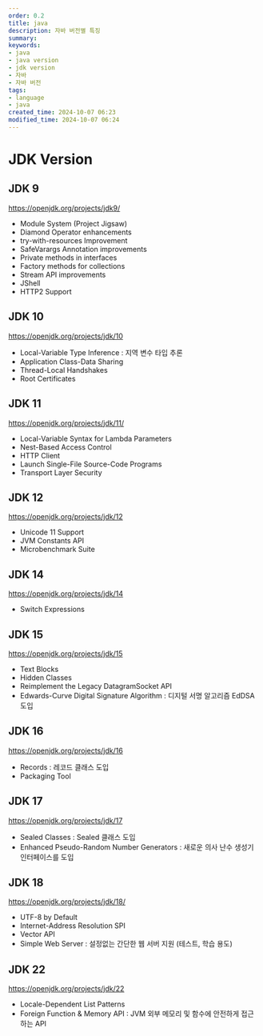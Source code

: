 ```yaml
---
order: 0.2
title: java
description: 자바 버전별 특징
summary:
keywords:
- java
- java version
- jdk version
- 자바
- 자바 버전
tags:
- language
- java
created_time: 2024-10-07 06:23
modified_time: 2024-10-07 06:24
---
```


# JDK Version 


## JDK 9
https://openjdk.org/projects/jdk9/

- Module System (Project Jigsaw)
- Diamond Operator enhancements
- try-with-resources Improvement
- SafeVarargs Annotation improvements
- Private methods in interfaces
- Factory methods for collections
- Stream API improvements
- JShell
- HTTP2 Support



## JDK 10
https://openjdk.org/projects/jdk/10

- Local-Variable Type Inference : 지역 변수 타입 추론
- Application Class-Data Sharing
- Thread-Local Handshakes
- Root Certificates 



## JDK 11
https://openjdk.org/projects/jdk/11/

- Local-Variable Syntax for Lambda Parameters
- Nest-Based Access Control
- HTTP Client
- Launch Single-File Source-Code Programs
- Transport Layer Security



## JDK 12
https://openjdk.org/projects/jdk/12

- Unicode 11 Support
- JVM Constants API
- Microbenchmark Suite



## JDK 14
https://openjdk.org/projects/jdk/14

- Switch Expressions



## JDK 15
https://openjdk.org/projects/jdk/15

- Text Blocks
- Hidden Classes
- Reimplement the Legacy DatagramSocket API
- Edwards-Curve Digital Signature Algorithm : 디지털 서명 알고리즘 EdDSA 도입


## JDK 16
https://openjdk.org/projects/jdk/16

- Records : 레코드 클래스 도입
- Packaging Tool



## JDK 17
https://openjdk.org/projects/jdk/17

- Sealed Classes : Sealed 클래스 도입
- Enhanced Pseudo-Random Number Generators : 새로운 의사 난수 생성기 인터페이스를 도입



## JDK 18
https://openjdk.org/projects/jdk/18/

- UTF-8 by Default
- Internet-Address Resolution SPI
- Vector API
- Simple Web Server : 설정없는 간단한 웹 서버 지원 (테스트, 학습 용도)



## JDK 22
https://openjdk.org/projects/jdk/22

- Locale-Dependent List Patterns
- Foreign Function & Memory API : JVM 외부 메모리 및 함수에 안전하게 접근하는 API